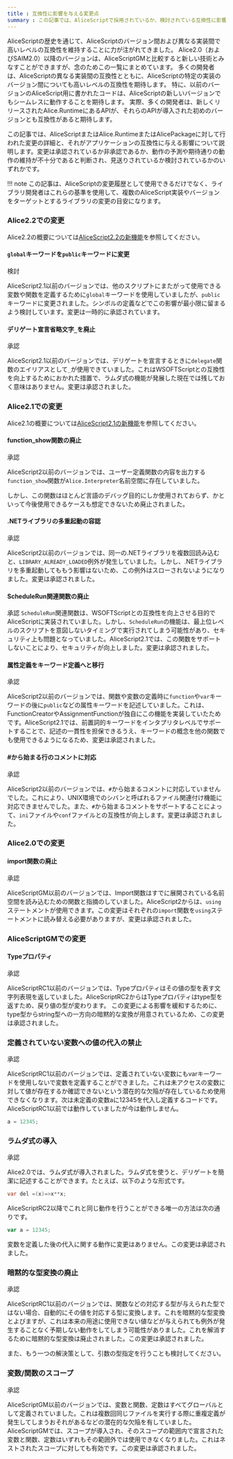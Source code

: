 ```yaml
---
title : 互換性に影響を与える変更点
summary : この記事では、AliceScriptで採用されているか、検討されている互換性に影響を与える変更点について説明します。
---
```

AliceScriptの歴史を通じて、AliceScriptのバージョン間および異なる実装間で高いレベルの互換性を維持することに力が注がれてきました。 
Alice2.0（およびSAIM2.0）以降のバージョンは、AliceScriptGMと比較すると新しい技術とみなすことができますが、念のためこの一覧にまとめています。
多くの開発者は、AliceScriptの異なる実装間の互換性とともに、AliceScriptの特定の実装のバージョン間についても高いレベルの互換性を期待します。 特に、以前のバージョンのAliceScript用に書かれたコードは、AliceScriptの新しいバージョンでもシームレスに動作することを期待します。 実際、多くの開発者は、新しくリリースされたAlice.RuntimeにあるAPIが、それらのAPIが導入された初めのバージョンとも互換性があると期待します。

この記事では、AliceScriptまたはAlice.RuntimeまたはAlicePackageに対して行われた変更の詳細と、それがアプリケーションの互換性に与える影響について説明します。変更は<span class="badge bg-success">承認</span>されているか<span class="badge bg-danger">非承認</span>であるか、動作の予測や期待通りの動作の維持が不十分であると判断され、<span class="badge bg-warning text-dark">見送り</span>されているか<span class="badge bg-warning text-dark">検討</span>されているかのいずれかです。

!!! note
    この記事は、AliceScriptの変更履歴として使用できるだけでなく、ライブラリ開発者はこれらの基準を使用して、複数のAliceScript実装やバージョンをターゲットとするライブラリの変更の目安になります。

### Alice2.2での変更
Alice2.2の概要については[AliceScript2.2の新機能](./2-2.md)を参照してください。

#### `global`キーワードを`public`キーワードに変更
<span class="badge bg-warning text-dark">検討</span>

AliceScript2.1以前のバージョンでは、他のスクリプトにまたがって使用できる変数や関数を定義するために`global`キーワードを使用していましたが、`public`キーワードに変更されました。シンボルの定義などでこの影響が最小限に留まるよう検討しています。変更は一時的に承認されています。

#### デリゲート宣言省略文字`_`を廃止
<span class="badge bg-success">承認</span>

AliceScript2.1以前のバージョンでは、デリゲートを宣言するときに`delegate`関数のエイリアスとして`_`が使用できていました。これはWSOFTScriptとの互換性を向上するためにおかれた措置で、ラムダ式の機能が発展した現在では残しておく意味はありません。変更は承認されました。

### Alice2.1での変更
Alice2.1の概要については[AliceScript2.1の新機能](./2-1.md)を参照してください。

#### function_show関数の廃止
<span class="badge bg-success">承認</span>

AliceScript2以前のバージョンでは、ユーザー定義関数の内容を出力する`function_show`関数が`Alice.Interpreter`名前空間に存在していました。

しかし、この関数はほとんど言語のデバッグ目的にしか使用されておらず、かといって今後使用できるケースも想定できないため廃止されました。

#### .NETライブラリの多重起動の容認
<span class="badge bg-success">承認</span>

AliceScript2以前のバージョンでは、同一の.NETライブラリを複数回読み込むと、`LIBRARY_ALREADY_LOADED`例外が発生していました。しかし、.NETライブラリを多重起動してももう影響はないため、この例外はスローされないようになりました。変更は承認されました。

#### ScheduleRun関連関数の廃止
<span class="badge bg-success">承認</span>
`ScheduleRun`関連関数は、WSOFTScriptとの互換性を向上させる目的でAliceScriptに実装されていました。しかし、`ScheduleRun`の機能は、最上位レベルのスクリプトを意図しないタイミングで実行されてしまう可能性があり、セキュリティ上も問題となっていました。AliceScript2.1では、この関数をサポートしないことにより、セキュリティが向上しました。変更は承認されました。

#### 属性定義をキーワード定義へと移行
<span class="badge bg-success">承認</span>

AliceScript2以前のバージョンでは、関数や変数の定義時に`function`や`var`キーワードの後に`public`などの属性キーワードを記述していました。これは、FunctionCreatorやAssignmentFunctionが独自にこの機能を実装していたためです。AliceScript2.1では、前置詞的キーワードをインタプリタレベルでサポートすることで、記述の一貫性を担保できるうえ、キーワードの概念を他の関数でも使用できるようになるため、変更は承認されました。

#### #から始まる行のコメントに対応
<span class="badge bg-success">承認</span>

AliceScript2以前のバージョンでは、`#`から始まるコメントに対応していませんでした。これにより、UNIX環境でのシバンと呼ばれるファイル関連付け機能に対応できませんでした。また、`#`から始まるコメントをサポートすることによって、`ini`ファイルや`conf`ファイルとの互換性が向上します。変更は承認されました。

### Alice2.0での変更
#### import関数の廃止
<span class="badge bg-success">承認</span>

AliceScriptGM以前のバージョンでは、Import関数はすでに展開されている名前空間を読み込むための関数と指摘のしていました。AliceScript2からは、`using`ステートメントが使用できます。この変更はそれぞれの`import`関数を`using`ステートメントに読み替える必要がありますが、変更は承認されました。

### AliceScriptGMでの変更
#### Typeプロパティ
<span class="badge bg-success">承認</span>

AliceScriptRC1以前のバージョンでは、Typeプロパティはその値の型を表す文字列表現を返していました。AliceScriptRC2からはTypeプロパティはtype型を返すため、戻り値の型が変わります。 この変更による影響を緩和するために、type型からstring型への一方向の暗黙的な変換が用意されているため、この変更は承認されました。

### 定義されていない変数への値の代入の禁止
<span class="badge bg-success">承認</span>

AliceScriptRC1以前のバージョンでは、定義されていない変数にもvarキーワードを使用しないで変数を定義することができました。これは未アクセスの変数に対して値が存在するか確認できないという潜在的な欠陥が存在しているため使用できなくなります。次は未定義の変数aに12345を代入し定義するコードです。AliceScriptRC1以前では動作していましたが今は動作しません。

```js title="AliceScript"
a = 12345;
```

### ラムダ式の導入
<span class="badge bg-success">承認</span>

Alice2.0では、ラムダ式が導入されました。ラムダ式を使うと、デリゲートを簡潔に記述することができます。たとえば、以下のような形式です。

```cs title="AliceScript"
var del =(x)=>x**x;
```


AliceScriptRC2以降でこれと同じ動作を行うことができる唯一の方法は次の通りです。

```js title="AliceScript"
var a = 12345;
```

変数を定義した後の代入に関する動作に変更はありません。この変更は承認されました。

### 暗黙的な型変換の廃止
<span class="badge bg-success">承認</span>

AliceScriptRC1以前のバージョンでは、関数などの対応する型が与えられた型ではない場合、自動的にその値を対応する型に変換します。これを暗黙的な型変換とよびますが、これは本来の用途に使用できない値などが与えられても例外が発生することなく予期しない動作をしてしまう可能性がありました。これを解消するために暗黙的な型変換は廃止されました。この変更は承認されました。

また、もう一つの解決策として、引数の型指定を行うことも検討してください。
### 変数/関数のスコープ
<span class="badge bg-success">承認</span>

AliceScriptGM以前のバージョンでは、変数と関数、定数はすべてグローバルとして定義されていました。これは複数回同じファイルを実行する際に重複定義が発生してしまうおそれがあるなどの潜在的な欠陥を有していました。AliceScriptGMでは、スコープが導入され、そのスコープの範囲内で宣言された変数と関数、定数はいずれもその範囲外では使用できなくなりました。これはネストされたスコープに対しても有効です。この変更は承認されました。